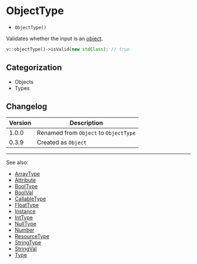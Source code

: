 # ObjectType

- `ObjectType()`

Validates whether the input is an [object](http://php.net/types.object).

```php
v::objectType()->isValid(new stdClass); // true
```

## Categorization

- Objects
- Types

## Changelog

Version | Description
--------|-------------
  1.0.0 | Renamed from `Object` to `ObjectType`
  0.3.9 | Created as `Object`

***
See also:

- [ArrayType](ArrayType.md)
- [Attribute](Attribute.md)
- [BoolType](BoolType.md)
- [BoolVal](BoolVal.md)
- [CallableType](CallableType.md)
- [FloatType](FloatType.md)
- [Instance](Instance.md)
- [IntType](IntType.md)
- [NullType](NullType.md)
- [Number](Number.md)
- [ResourceType](ResourceType.md)
- [StringType](StringType.md)
- [StringVal](StringVal.md)
- [Type](Type.md)
